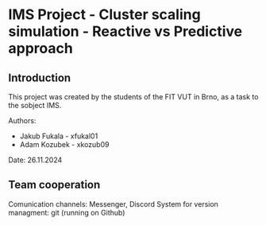 
# IMS Project - Cluster scaling simulation - Reactive vs Predictive approach

## Introduction 

This project was created by the students of the FIT VUT in Brno, as a task to the sobject IMS.

Authors:
 - Jakub Fukala - xfukal01
 - Adam Kozubek - xkozub09

Date: 26.11.2024


## Team cooperation

Comunication channels:         Messenger, Discord
System for version managment:  git (running on Github)

